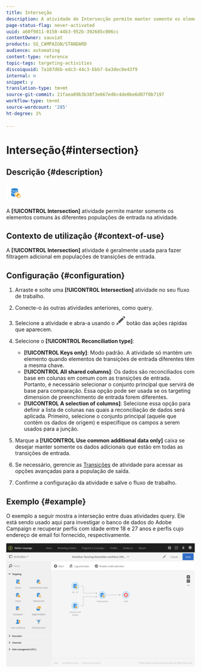 ```yaml
---
title: Interseção
description: A atividade de Intersecção permite manter somente os elementos comuns às diferentes populações de entrada na atividade.
page-status-flag: never-activated
uuid: a60f9811-0158-44b3-952b-392685c006cc
contentOwner: sauviat
products: SG_CAMPAIGN/STANDARD
audience: automating
content-type: reference
topic-tags: targeting-activities
discoiquuid: 7a107d6b-edc3-44c3-bbb7-ba3dec8e43f9
internal: n
snippet: y
translation-type: tm+mt
source-git-commit: 21faea89b3b38f3e667ed6c4de0be6d07f0b7197
workflow-type: tm+mt
source-wordcount: '285'
ht-degree: 1%

---
```



# Interseção{#intersection}

## Descrição {#description}

![](assets/intersection.png)

A **[!UICONTROL Intersection]** atividade permite manter somente os elementos comuns às diferentes populações de entrada na atividade.

## Contexto de utilização {#context-of-use}

A **[!UICONTROL Intersection]** atividade é geralmente usada para fazer filtragem adicional em populações de transições de entrada.

## Configuração {#configuration}

1. Arraste e solte uma **[!UICONTROL Intersection]** atividade no seu fluxo de trabalho.
1. Conecte-o às outras atividades anteriores, como query.
1. Selecione a atividade e abra-a usando o ![](assets/edit_darkgrey-24px.png) botão das ações rápidas que aparecem.
1. Selecione o **[!UICONTROL Reconciliation type]**:

   * **[!UICONTROL Keys only]**: Modo padrão. A atividade só mantém um elemento quando elementos de transições de entrada diferentes têm a mesma chave.
   * **[!UICONTROL All shared columns]**: Os dados são reconciliados com base em colunas em comum com as transições de entrada. Portanto, é necessário selecionar o conjunto principal que servirá de base para comparação. Essa opção pode ser usada se os targeting dimension de preenchimento de entrada forem diferentes.
   * **[!UICONTROL A selection of columns]**: Selecione essa opção para definir a lista de colunas nas quais a reconciliação de dados será aplicada. Primeiro, selecione o conjunto principal (aquele que contém os dados de origem) e especifique os campos a serem usados para a junção.

1. Marque a **[!UICONTROL Use common additional data only]** caixa se desejar manter somente os dados adicionais que estão em todas as transições de entrada.
1. Se necessário, gerencie as [Transições](../../automating/using/activity-properties.md) de atividade para acessar as opções avançadas para a população de saída.
1. Confirme a configuração da atividade e salve o fluxo de trabalho.

## Exemplo {#example}

O exemplo a seguir mostra a interseção entre duas atividades query. Ele está sendo usado aqui para investigar o banco de dados do Adobe Campaign e recuperar perfis com idade entre 18 e 27 anos e perfis cujo endereço de email foi fornecido, respectivamente.

![](assets/wkf_intersection_example.png)

